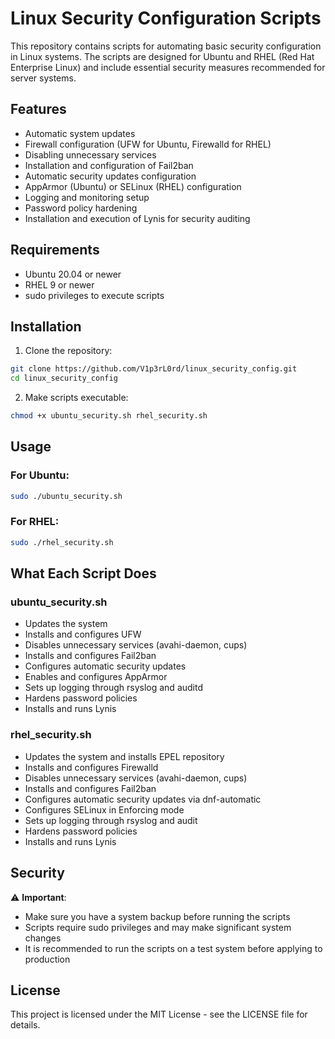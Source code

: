 # Linux Security Configuration Scripts

This repository contains scripts for automating basic security configuration in Linux systems. The scripts are designed for Ubuntu and RHEL (Red Hat Enterprise Linux) and include essential security measures recommended for server systems.

## Features

- Automatic system updates
- Firewall configuration (UFW for Ubuntu, Firewalld for RHEL)
- Disabling unnecessary services
- Installation and configuration of Fail2ban
- Automatic security updates configuration
- AppArmor (Ubuntu) or SELinux (RHEL) configuration
- Logging and monitoring setup
- Password policy hardening
- Installation and execution of Lynis for security auditing

## Requirements

- Ubuntu 20.04 or newer
- RHEL 9 or newer
- sudo privileges to execute scripts

## Installation

1. Clone the repository:
```bash
git clone https://github.com/V1p3rL0rd/linux_security_config.git
cd linux_security_config
```

2. Make scripts executable:
```bash
chmod +x ubuntu_security.sh rhel_security.sh
```

## Usage

### For Ubuntu:
```bash
sudo ./ubuntu_security.sh
```

### For RHEL:
```bash
sudo ./rhel_security.sh
```

## What Each Script Does

### ubuntu_security.sh
- Updates the system
- Installs and configures UFW
- Disables unnecessary services (avahi-daemon, cups)
- Installs and configures Fail2ban
- Configures automatic security updates
- Enables and configures AppArmor
- Sets up logging through rsyslog and auditd
- Hardens password policies
- Installs and runs Lynis

### rhel_security.sh
- Updates the system and installs EPEL repository
- Installs and configures Firewalld
- Disables unnecessary services (avahi-daemon, cups)
- Installs and configures Fail2ban
- Configures automatic security updates via dnf-automatic
- Configures SELinux in Enforcing mode
- Sets up logging through rsyslog and audit
- Hardens password policies
- Installs and runs Lynis

## Security

⚠️ **Important**: 
- Make sure you have a system backup before running the scripts
- Scripts require sudo privileges and may make significant system changes
- It is recommended to run the scripts on a test system before applying to production

## License

This project is licensed under the MIT License - see the LICENSE file for details.
